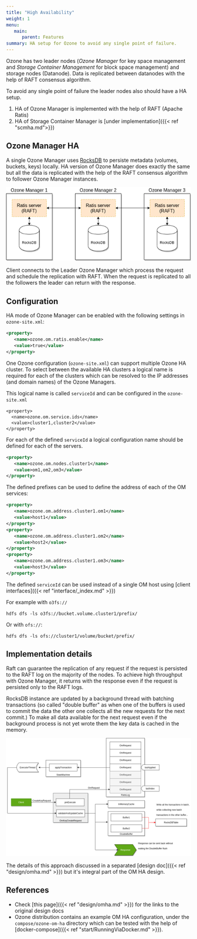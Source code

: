 ```yaml
---
title: "High Availability"
weight: 1
menu:
   main:
      parent: Features
summary: HA setup for Ozone to avoid any single point of failure.
---
```

<!---
  Licensed to the Apache Software Foundation (ASF) under one or more
  contributor license agreements.  See the NOTICE file distributed with
  this work for additional information regarding copyright ownership.
  The ASF licenses this file to You under the Apache License, Version 2.0
  (the "License"); you may not use this file except in compliance with
  the License.  You may obtain a copy of the License at

      http://www.apache.org/licenses/LICENSE-2.0

  Unless required by applicable law or agreed to in writing, software
  distributed under the License is distributed on an "AS IS" BASIS,
  WITHOUT WARRANTIES OR CONDITIONS OF ANY KIND, either express or implied.
  See the License for the specific language governing permissions and
  limitations under the License.
-->

Ozone has two leader nodes (*Ozone Manager* for key space management and *Storage Container Management* for block space management) and storage nodes (Datanode). Data is replicated between datanodes with the help of RAFT consensus algorithm.

To avoid any single point of failure the leader nodes also should have a HA setup.

 1. HA of Ozone Manager is implemented with the help of RAFT (Apache Ratis)
 2. HA of Storage Container Manager is [under implementation]({{< ref "scmha.md">}})

## Ozone Manager HA

A single Ozone Manager uses [RocksDB](https://github.com/facebook/rocksdb/) to persiste metadata (volumes, buckets, keys) locally. HA version of Ozone Manager does exactly the same but all the data is replicated with the help of the RAFT consensus algorithm to follower Ozone Manager instances.

![OM HA](HA-OM.png)

Client connects to the Leader Ozone Manager which process the request and schedule the replication with RAFT. When the request is replicated to all the followers the leader can return with the response.

## Configuration

HA mode of Ozone Manager can be enabled with the following settings in `ozone-site.xml`:

```XML
<property>
   <name>ozone.om.ratis.enable</name>
   <value>true</value>
</property>
```
One Ozone configuration (`ozone-site.xml`) can support multiple Ozone HA cluster. To select between the available HA clusters a logical name is required for each of the clusters which can be resolved to the IP addresses (and domain names) of the Ozone Managers.

This logical name is called `serviceId` and can be configured in the `ozone-site.xml`
 
 ```
<property>
   <name>ozone.om.service.ids</name>
   <value>cluster1,cluster2</value>
</property>
```

For each of the defined `serviceId` a logical configuration name should be defined for each of the servers.

```XML
<property>
   <name>ozone.om.nodes.cluster1</name>
   <value>om1,om2,om3</value>
</property>
```

The defined prefixes can be used to define the address of each of the OM services:

```XML
<property>
   <name>ozone.om.address.cluster1.om1</name>
   <value>host1</value>
</property>
<property>
   <name>ozone.om.address.cluster1.om2</name>
   <value>host2</value>
</property>
<property>
   <name>ozone.om.address.cluster1.om3</name>
   <value>host3</value>
</property>
```

The defined `serviceId` can be used instead of a single OM host using [client interfaces]({{< ref "interface/_index.md" >}})

For example with `o3fs://`

```shell
hdfs dfs -ls o3fs://bucket.volume.cluster1/prefix/
```

Or with `ofs://`:

```shell
hdfs dfs -ls ofs://cluster1/volume/bucket/prefix/
```

## Implementation details

Raft can guarantee the replication of any request if the request is persisted to the RAFT log on the majority of the nodes. To achieve high throughput with Ozone Manager, it returns with the response even if the request is persisted only to the RAFT logs.

RocksDB instance are updated by a background thread with batching transactions (so called "double buffer" as when one of the buffers is used to commit the data the other one collects all the new requests for the next commit.) To make all data available for the next request even if the background process is not yet wrote them the key data is cached in the memory.

![Double buffer](HA-OM-doublebuffer.png)

The details of this approach discussed in a separated [design doc]({{< ref "design/omha.md" >}}) but it's integral part of the OM HA design.

## References

 * Check [this page]({{< ref "design/omha.md" >}}) for the links to the original design docs
 * Ozone distribution contains an example OM HA configuration, under the `compose/ozone-om-ha` directory which can be tested with the help of [docker-compose]({{< ref "start/RunningViaDocker.md" >}}).